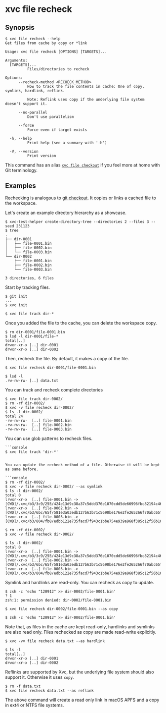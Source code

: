# xvc file recheck

## Synopsis

```console
$ xvc file recheck --help
Get files from cache by copy or *link

Usage: xvc file recheck [OPTIONS] [TARGETS]...

Arguments:
  [TARGETS]...
          Files/directories to recheck

Options:
      --recheck-method <RECHECK_METHOD>
          How to track the file contents in cache: One of copy, symlink, hardlink, reflink.
          
          Note: Reflink uses copy if the underlying file system doesn't support it.

      --no-parallel
          Don't use parallelism

      --force
          Force even if target exists

  -h, --help
          Print help (see a summary with '-h')

  -V, --version
          Print version

```

This command has an alias [`xvc file checkout`](/ref/xvc-file-checkout.md) if you feel more at home with Git terminology.

## Examples

Rechecking is analogous to [git checkout](https://git-scm.com/docs/git-checkout).
It copies or links a cached file to the workspace.

Let's create an example directory hierarchy as a showcase. 

```console
$ xvc-test-helper create-directory-tree --directories 2 --files 3 --seed 231123
$ tree
.
├── dir-0001
│   ├── file-0001.bin
│   ├── file-0002.bin
│   └── file-0003.bin
└── dir-0002
    ├── file-0001.bin
    ├── file-0002.bin
    └── file-0003.bin

3 directories, 6 files

```

Start by tracking files. 

```console
$ git init
...
$ xvc init

$ xvc file track dir-*

```

Once you added the file to the cache, you can delete the workspace copy.

```console
$ rm dir-0001/file-0001.bin
$ lsd -l dir-0001/file-*
total[..]
drwxr-xr-x [..] dir-0001
drwxr-xr-x [..] dir-0002

```

Then, recheck the file. By default, it makes a copy of the file.

```console
$ xvc file recheck dir-0001/file-0001.bin

$ lsd -l
.rw-rw-rw- [..] data.txt

```

You can track and recheck complete directories

```console
$ xvc file track dir-0002/
$ rm -rf dir-0002/
$ xvc -v file recheck dir-0002/
$ ls -l dir-0002/
total 24
-rw-rw-rw-  [..] file-0001.bin
-rw-rw-rw-  [..] file-0002.bin
-rw-rw-rw-  [..] file-0003.bin

```
You can use glob patterns to recheck files.
```console
```console
$ xvc file track 'dir-*'


You can update the recheck method of a file. Otherwise it will be kept as same before.

```console
$ rm -rf dir-0002/
$ xvc -v file recheck dir-0002/ --as symlink
$ ls -l dir-0002/
total 0
lrwxr-xr-x  [..] file-0001.bin -> [CWD]/.xvc/b3/3c9/255/424e13d9c38a37c5ddd376e1070cdd5de66996fbc82194c462f653856d/0.bin
lrwxr-xr-x  [..] file-0002.bin -> [CWD]/.xvc/b3/6bc/65f/581e3a03edb127b63b71c5690be176e2fe265266f70abc65f72613f62e/0.bin
lrwxr-xr-x  [..] file-0003.bin -> [CWD]/.xvc/b3/804/fb8/edbb122e735facd7f943c1bbe754e939a968f385c12f56b10411a4a015/0.bin

$ rm -rf dir-0002/
$ xvc -v file recheck dir-0002/ 

$ ls -l dir-0002/
total 0
lrwxr-xr-x  [..] file-0001.bin -> [CWD]/.xvc/b3/3c9/255/424e13d9c38a37c5ddd376e1070cdd5de66996fbc82194c462f653856d/0.bin
lrwxr-xr-x  [..] file-0002.bin -> [CWD]/.xvc/b3/6bc/65f/581e3a03edb127b63b71c5690be176e2fe265266f70abc65f72613f62e/0.bin
lrwxr-xr-x  [..] file-0003.bin -> [CWD]/.xvc/b3/804/fb8/edbb122e735facd7f943c1bbe754e939a968f385c12f56b10411a4a015/0.bin

```

Symlink and hardlinks are read-only.
You can recheck as copy to update.

```console
$ zsh -c 'echo "120912" >> dir-0002/file-0001.bin'
? 1
zsh:1: permission denied: dir-0002/file-0001.bin

$ xvc file recheck dir-0002/file-0001.bin --as copy

$ zsh -c 'echo "120912" >> dir-0002/file-0001.bin'

```
Note that, as files in the cache are kept read-only, hardlinks and symlinks are also read only. Files rechecked as copy are made read-write explicitly.

```console
$ xvc -vv file recheck data.txt --as hardlink

$ ls -l
total[..]
drwxr-xr-x [..] dir-0001
drwxr-xr-x [..] dir-0002

```

Reflinks are supported by Xvc, but the underlying file system should also support it.
Otherwise it uses `copy`.

```console
$ rm -f data.txt
$ xvc file recheck data.txt --as reflink

```

The above command will create a read only link in macOS APFS and a copy in ext4 or NTFS file systems.


